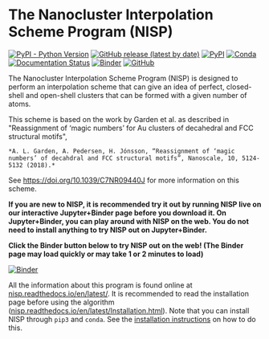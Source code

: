 # The Nanocluster Interpolation Scheme Program (NISP)

[![PyPI - Python Version](https://img.shields.io/pypi/pyversions/NISP)](https://docs.python.org/3/)
[![GitHub release (latest by date)](https://img.shields.io/github/v/release/GardenGroupUO/NISP)](https://github.com/GardenGroupUO/NISP)
[![PyPI](https://img.shields.io/pypi/v/NISP)](https://pypi.org/project/NISP/)
[![Conda](https://img.shields.io/conda/v/gardengroupuo/nisp)](https://anaconda.org/GardenGroupUO/nisp)
[![Documentation Status](https://readthedocs.org/projects/nisp/badge/?version=latest)](https://nisp.readthedocs.io/en/latest/)
[![Binder](https://mybinder.org/badge_logo.svg)](https://mybinder.org/v2/gh/GardenGroupUO/NISP/main?urlpath=lab)
[![GitHub](https://img.shields.io/github/license/GardenGroupUO/NISP)](https://www.gnu.org/licenses/agpl-3.0.en.html)

The Nanocluster Interpolation Scheme Program (NISP) is designed to perform an interpolation scheme that can give an idea of perfect, closed-shell and open-shell clusters that can be formed with a given number of atoms. 

This scheme is based on the work by Garden et al. as described in "Reassignment of ‘magic numbers’ for Au clusters of decahedral and FCC structural motifs", 

	*A. L. Garden, A. Pedersen, H. Jónsson, “Reassignment of ‘magic numbers’ of decahdral and FCC structural motifs”, Nanoscale, 10, 5124-5132 (2018).*

See https://doi.org/10.1039/C7NR09440J for more information on this scheme.

**If you are new to NISP, it is recommended try it out by running NISP live on our interactive Jupyter+Binder page before you download it. On Jupyter+Binder, you can play around with NISP on the web. You do not need to install anything to try NISP out on Jupyter+Binder.** 

**Click the Binder button below to try NISP out on the web! (The Binder page may load quickly or may take 1 or 2 minutes to load)**

[![Binder](https://mybinder.org/badge_logo.svg)](https://mybinder.org/v2/gh/GardenGroupUO/NISP/main?urlpath=lab)

All the information about this program is found online at [nisp.readthedocs.io/en/latest/](https://nisp.readthedocs.io/en/latest/). It is recommended to read the installation page before using the algorithm ([nisp.readthedocs.io/en/latest/Installation.html](https://nisp.readthedocs.io/en/latest/Installation.html)). Note that you can install NISP through ``pip3`` and ``conda``. See the [installation instructions](https://nisp.readthedocs.io/en/latest/Installation.html) on how to do this. 